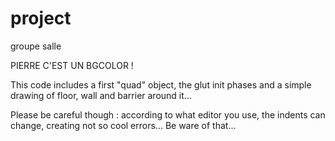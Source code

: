 project
=======

groupe salle

PIERRE C'EST UN BGCOLOR !


This code includes a first "quad" object, 
the glut init phases and a simple drawing of floor, wall and barrier around it...

Please be careful though : according to what editor you use, the indents can change, creating not so cool errors... 
Be ware of that...
